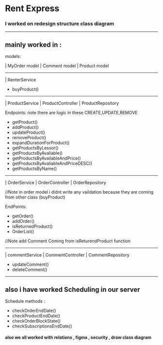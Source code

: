 # Rent Express

### I worked on redesign structure  class diagram 
--------
## mainly worked in :

models:

| MyOrder model
| Comment model
| Product model

-----
| RenterService

- buyProduct()

---

| ProductService
| ProductController 
| ProductRepository

Endpoints:
note there are logic in these CREATE,UPDATE,REMOVE
- getProduct()
- addProduct()
- updateProduct()
- removeProduct()
- expandDurationForProduct()
- getProductsByLessor()
- getProductsByAvaliable()
- getProductsByAvailableAndPrice()
- getProductsByAvaliableAndPriceDESC()
- getProductsByName()

------

| OrderService
| OrderController
| OrderRepository

//Note in order model i didnt write any vaildation because they are coming from other class (buyProduct)

EndPoints:
- getOrder()
- addOrder()
- isReturnedProduct()
- OrderList()

//Note add Comment Coming from isReturendProduct function

---
| commentService 
| CommentController
| CommentRepository
 
- updateComment()
- deleteComment()
----

## also i have worked Scheduling in our server

Schedule methods :

- checkOrderEndDate()
- checkProductEndDate()
- checkOrderBlockState()
- checkSubscriptionsEndDate()

#### also we all worked with relations , figma , security , draw class diagram
